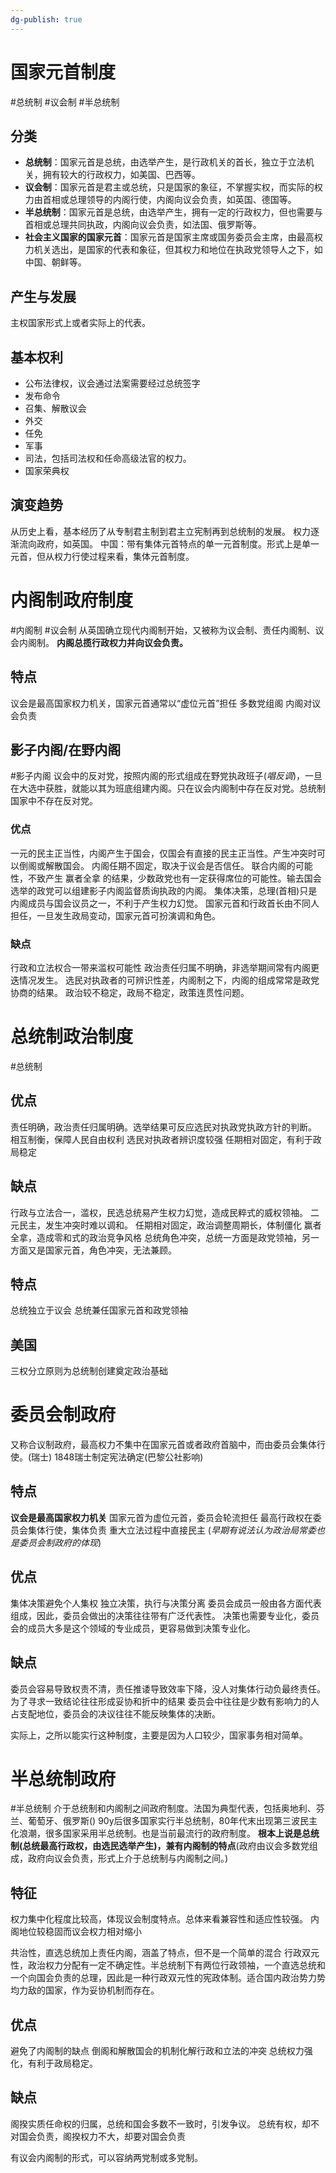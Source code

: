 ```yaml
---
dg-publish: true
---
```

# 国家元首制度
#总统制 #议会制 #半总统制 
## 分类
- **总统制**：国家元首是总统，由选举产生，是行政机关的首长，独立于立法机关，拥有较大的行政权力，如美国、巴西等。
- **议会制**：国家元首是君主或总统，只是国家的象征，不掌握实权，而实际的权力由首相或总理领导的内阁行使，内阁向议会负责，如英国、德国等。
- **半总统制**：国家元首是总统，由选举产生，拥有一定的行政权力，但也需要与首相或总理共同执政，内阁向议会负责，如法国、俄罗斯等。
- **社会主义国家的国家元首**：国家元首是国家主席或国务委员会主席，由最高权力机关选出，是国家的代表和象征，但其权力和地位在执政党领导人之下，如中国、朝鲜等。
## 产生与发展
主权国家形式上或者实际上的代表。
## 基本权利
- 公布法律权，议会通过法案需要经过总统签字
- 发布命令
- 召集、解散议会
- 外交
- 任免
- 军事
- 司法，包括司法权和任命高级法官的权力。
- 国家荣典权
## 演变趋势
从历史上看，基本经历了从专制君主制到君主立宪制再到总统制的发展。
权力逐渐流向政府，如英国。
中国：带有集体元首特点的单一元首制度。形式上是单一元首，但从权力行使过程来看，集体元首制度。
# 内阁制政府制度
#内阁制 #议会制 
从英国确立现代内阁制开始，又被称为议会制、责任内阁制、议会内阁制。
**内阁总揽行政权力并向议会负责。**
## 特点
议会是最高国家权力机关，国家元首通常以“虚位元首”担任
多数党组阁
内阁对议会负责
## 影子内阁/在野内阁
#影子内阁
议会中的反对党，按照内阁的形式组成在野党执政班子(*唱反调*)，一旦在大选中获胜，就能以其为班底组建内阁。只在议会内阁制中存在反对党。总统制国家中不存在反对党。
### 优点
一元的民主正当性，内阁产生于国会，仅国会有直接的民主正当性。产生冲突时可以倒阁或解散国会。
内阁任期不固定，取决于议会是否信任。
联合内阁的可能性，不致产生 赢者全拿 的结果，少数政党也有一定获得席位的可能性。输去国会选举的政党可以组建影子内阁监督质询执政的内阁。
集体决策，总理(首相)只是内阁成员与国会议员之一，不利于产生权力幻觉。
国家元首和行政首长由不同人担任，一旦发生政局变动，国家元首可扮演调和角色。
### 缺点
行政和立法权合一带来滥权可能性
政治责任归属不明确，非选举期间常有内阁更迭情况发生。
选民对执政者的可辨识性差，内阁制之下，内阁的组成常常是政党协商的结果。
政治较不稳定，政局不稳定，政策连贯性问题。

# 总统制政治制度
#总统制 
## 优点
责任明确，政治责任归属明确。选举结果可反应选民对执政党执政方针的判断。
相互制衡，保障人民自由权利
选民对执政者辨识度较强
任期相对固定，有利于政局稳定
## 缺点
行政与立法合一，滥权，民选总统易产生权力幻觉，造成民粹式的威权领袖。
二元民主，发生冲突时难以调和。
任期相对固定，政治调整周期长，体制僵化
赢者全拿，造成零和式的政治竞争风格
总统角色冲突，总统一方面是政党领袖，另一方面又是国家元首，角色冲突，无法兼顾。
## 特点
总统独立于议会
总统兼任国家元首和政党领袖

## 美国
三权分立原则为总统制创建奠定政治基础


# 委员会制政府
又称合议制政府，最高权力不集中在国家元首或者政府首脑中，而由委员会集体行使。(瑞士)
1848瑞士制定宪法确定(巴黎公社影响)
## 特点
**议会是最高国家权力机关**
国家元首为虚位元首，委员会轮流担任
最高行政权在委员会集体行使，集体负责
重大立法过程中直接民主
(*早期有说法认为政治局常委也是委员会制政府的体现*)
## 优点
集体决策避免个人集权
独立决策，执行与决策分离
委员会成员一般由各方面代表组成，因此，委员会做出的决策往往带有广泛代表性。
决策也需要专业化，委员会的成员大多是这个领域的专业成员，更容易做到决策专业化。
## 缺点
委员会容易导致权责不清，责任推诿导致效率下降，没人对集体行动负最终责任。
为了寻求一致结论往往形成妥协和折中的结果
委员会中往往是少数有影响力的人占支配地位，委员会的决议往往不能反映集体的决断。

实际上，之所以能实行这种制度，主要是因为人口较少，国家事务相对简单。

# 半总统制政府
#半总统制 
介于总统制和内阁制之间政府制度。法国为典型代表，包括奥地利、芬兰、葡萄牙、俄罗斯()
90y后很多国家实行半总统制，80年代末出现第三波民主化浪潮，很多国家采用半总统制。也是当前最流行的政府制度。
**根本上说是总统制(总统最高行政权，由选民选举产生)，兼有内阁制的特点**(政府由议会多数党组成，政府向议会负责，形式上介于总统制与内阁制之间。)
## 特征
权力集中化程度比较高，体现议会制度特点。总体来看兼容性和适应性较强。
内阁地位较稳固而议会权力相对缩小

共治性，直选总统加上责任内阁，涵盖了特点，但不是一个简单的混合
行政双元性，政治权力分配有一定不确定性。半总统制下有两位行政领袖，一个直选总统和一个向国会负责的总理，因此是一种行政双元性的宪政体制。适合国内政治势力势均力敌的国家，作为妥协机制而存在。
## 优点
避免了内阁制的缺点
倒阁和解散国会的机制化解行政和立法的冲突
总统权力强化，有利于政局稳定。
## 缺点
阁揆实质任命权的归属，总统和国会多数不一致时，引发争议。
总统有权，却不对国会负责，阁揆权力不大，却要对国会负责

有议会内阁制的形式，可以容纳两党制或多党制。